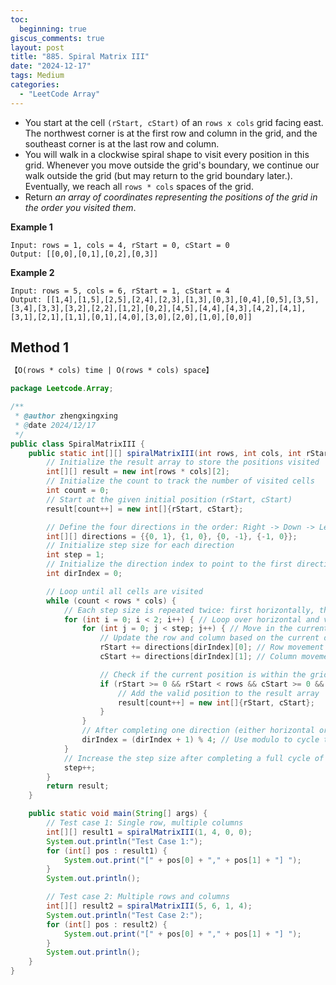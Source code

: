 ```yaml
---
toc:
  beginning: true
giscus_comments: true
layout: post
title: "885. Spiral Matrix III"
date: "2024-12-17"
tags: Medium
categories:
  - "LeetCode Array"
---
```



- You start at the cell `(rStart, cStart)` of an `rows x cols` grid facing east. The northwest corner is at the first row and column in the grid, and the southeast corner is at the last row and column.
- You will walk in a clockwise spiral shape to visit every position in this grid. Whenever you move outside the grid's boundary, we continue our walk outside the grid (but may return to the grid boundary later.). Eventually, we reach all `rows * cols` spaces of the grid.
- Return *an array of coordinates representing the positions of the grid in the order you visited them*.


**Example 1**

```
Input: rows = 1, cols = 4, rStart = 0, cStart = 0
Output: [[0,0],[0,1],[0,2],[0,3]]
```

**Example 2**

```
Input: rows = 5, cols = 6, rStart = 1, cStart = 4
Output: [[1,4],[1,5],[2,5],[2,4],[2,3],[1,3],[0,3],[0,4],[0,5],[3,5],[3,4],[3,3],[3,2],[2,2],[1,2],[0,2],[4,5],[4,4],[4,3],[4,2],[4,1],[3,1],[2,1],[1,1],[0,1],[4,0],[3,0],[2,0],[1,0],[0,0]]
```

## Method 1

```tex
【O(rows * cols) time | O(rows * cols) space】
```

```java
package Leetcode.Array;

/**
 * @author zhengxingxing
 * @date 2024/12/17
 */
public class SpiralMatrixIII {
    public static int[][] spiralMatrixIII(int rows, int cols, int rStart, int cStart) {
        // Initialize the result array to store the positions visited
        int[][] result = new int[rows * cols][2];
        // Initialize the count to track the number of visited cells
        int count = 0;
        // Start at the given initial position (rStart, cStart)
        result[count++] = new int[]{rStart, cStart};

        // Define the four directions in the order: Right -> Down -> Left -> Up
        int[][] directions = {{0, 1}, {1, 0}, {0, -1}, {-1, 0}};
        // Initialize step size for each direction
        int step = 1;
        // Initialize the direction index to point to the first direction (Right)
        int dirIndex = 0;

        // Loop until all cells are visited
        while (count < rows * cols) {
            // Each step size is repeated twice: first horizontally, then vertically
            for (int i = 0; i < 2; i++) { // Loop over horizontal and vertical moves
                for (int j = 0; j < step; j++) { // Move in the current direction 'step' times
                    // Update the row and column based on the current direction
                    rStart += directions[dirIndex][0]; // Row movement
                    cStart += directions[dirIndex][1]; // Column movement

                    // Check if the current position is within the grid bounds
                    if (rStart >= 0 && rStart < rows && cStart >= 0 && cStart < cols) {
                        // Add the valid position to the result array
                        result[count++] = new int[]{rStart, cStart};
                    }
                }
                // After completing one direction (either horizontal or vertical), change direction
                dirIndex = (dirIndex + 1) % 4; // Use modulo to cycle through the four directions (0 to 3)
            }
            // Increase the step size after completing a full cycle of two directions (horizontal + vertical)
            step++;
        }
        return result;
    }

    public static void main(String[] args) {
        // Test case 1: Single row, multiple columns
        int[][] result1 = spiralMatrixIII(1, 4, 0, 0);
        System.out.println("Test Case 1:");
        for (int[] pos : result1) {
            System.out.print("[" + pos[0] + "," + pos[1] + "] ");
        }
        System.out.println();

        // Test case 2: Multiple rows and columns
        int[][] result2 = spiralMatrixIII(5, 6, 1, 4);
        System.out.println("Test Case 2:");
        for (int[] pos : result2) {
            System.out.print("[" + pos[0] + "," + pos[1] + "] ");
        }
        System.out.println();
    }
}

```





